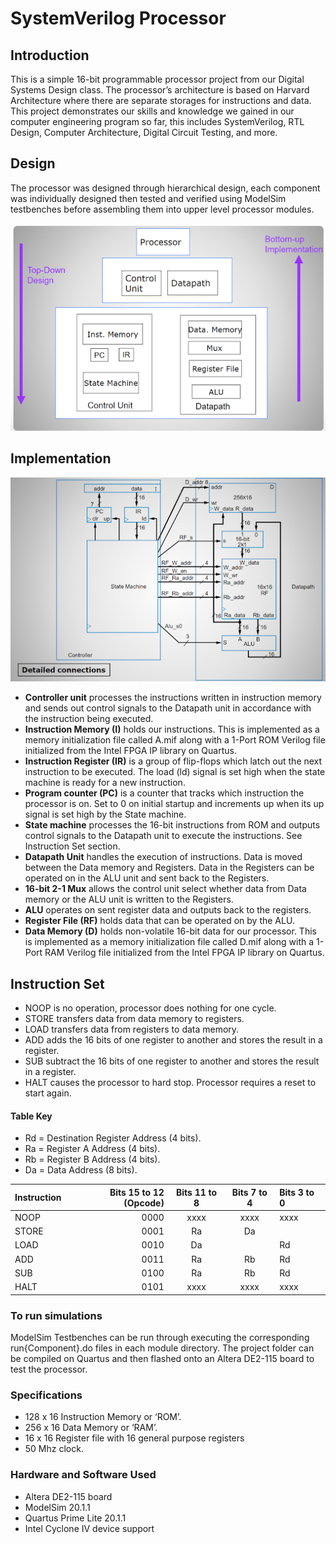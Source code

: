 # SystemVerilog Processor

## Introduction
This is a simple 16-bit programmable processor project from our Digital Systems Design class. The processor’s architecture is based on Harvard Architecture where there are separate storages for instructions and data. This project demonstrates our skills and knowledge we gained in our computer engineering program so far, this includes SystemVerilog, RTL Design, Computer Architecture, Digital Circuit Testing, and more. 

## Design
The processor was designed through hierarchical design, each component was individually designed then tested and verified using ModelSim testbenches before assembling them into upper level processor modules. 

![processor design consists of many smaller modules](media_used/processorDesign.png)

## Implementation

![Components of Processor](media_used/processorModules.png)
- **Controller unit** processes the instructions written in instruction memory and sends out control signals to the Datapath unit in accordance with the instruction being executed.
- **Instruction Memory (I)** holds our instructions. This is implemented as a memory initialization file called A.mif along with a 1-Port ROM Verilog file initialized from the Intel FPGA IP library on Quartus.
- **Instruction Register (IR)** is a group of flip-flops which latch out the next instruction to be executed. The load (ld) signal is set high when the state machine is ready for a new instruction.
- **Program counter (PC)** is a counter that tracks which instruction the processor is on. Set to 0 on initial startup and increments up when its up signal is set high by the State machine.
- **State machine** processes the 16-bit instructions from ROM and outputs control signals to the Datapath unit to execute the instructions. See Instruction Set section.
- **Datapath Unit** handles the execution of instructions. Data is moved between the Data memory and Registers. Data in the Registers can be operated on in the ALU unit and sent back to the Registers.
- **16-bit 2-1 Mux** allows the control unit select whether data from Data memory or the ALU unit is written to the Registers.
- **ALU** operates on sent register data and outputs back to the registers.
- **Register File (RF)** holds data that can be operated on by the ALU.
- **Data Memory (D)** holds non-volatile 16-bit data for our processor. This is implemented as a memory initialization file called D.mif along with a 1-Port RAM Verilog file initialized from the Intel FPGA IP library on Quartus.

## Instruction Set
- NOOP is no operation, processor does nothing for one cycle.
- STORE transfers data from data memory to registers.
- LOAD transfers data from registers to data memory.
- ADD adds the 16 bits of one register to another and stores the result in a register.
- SUB subtract the 16 bits of one register to another and stores the result in a register.
- HALT causes the processor to hard stop. Processor requires a reset to start again.
#### Table Key
- Rd = Destination Register Address (4 bits).
- Ra = Register A Address (4 bits).
- Rb = Register B Address (4 bits).
- Da = Data Address (8 bits).

|Instruction  | Bits 15 to 12 (Opcode) | Bits 11 to 8 | Bits 7 to 4 | Bits 3 to 0 |
|:------------|-----------------------:|:------------:|:-----------:|:------------|
|NOOP         |0000                    |xxxx          |xxxx         |xxxx         |
|STORE        |0001                    |Ra            |Da           |             |
|LOAD         |0010                    |Da            |             |Rd           |
|ADD          |0011                    |Ra            |Rb           |Rd           |
|SUB          |0100                    |Ra            |Rb           |Rd           |
|HALT         |0101                    |xxxx          |xxxx         |xxxx         |

### To run simulations
ModelSim Testbenches can be run through executing the corresponding run{Component}.do files in each module directory. The project folder can be compiled on Quartus and then flashed onto an Altera DE2-115 board to test the processor.

### Specifications
- 128 x 16 Instruction Memory or ‘ROM’.
- 256 x 16 Data Memory or ‘RAM’.
- 16 x 16 Register file with 16 general purpose registers
- 50 Mhz clock.

### Hardware and Software Used
- Altera DE2-115 board 
- ModelSim 20.1.1
- Quartus Prime Lite 20.1.1
- Intel Cyclone IV device support 


